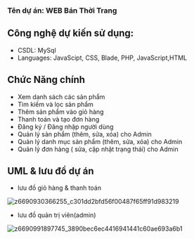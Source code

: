 
### Tên dự án: WEB Bán Thời Trang

## Công nghệ dự kiến sử dụng:
- CSDL: MySql
- Languages: JavaScipt, CSS, Blade, PHP, JavaScript,HTML
## Chức Năng chính
- Xem danh sách các sản phẩm
- Tìm kiếm và lọc sản phẩm
- Thêm sản phẩm vào giỏ hàng
- Thanh toán và tạo đơn hàng
- Đăng ký / Đăng nhập người dùng
- Quản lý sản phẩm (thêm, sửa, xóa) cho Admin
- Quản lý danh mục sản phẩm (thêm, sửa, xóa) cho Admin
- Quản lý đơn hàng ( sửa, cập nhật trạng thái) cho Admin
## UML & lưu đồ dự án
- lưu đồ giỏ hàng & thanh toán
  
![z6690930366255_c301dd2bfd56f00487f65ff91d983219](https://github.com/user-attachments/assets/b1fa4125-e771-42e0-9360-f5db3f83da05)
- lưu đồ quản trị viên(admin)

![z6690991897745_3890bec6ec4416941441c60ae693a6b1](https://github.com/user-attachments/assets/83c91ebe-a079-44ca-827a-6710426c6c76)


